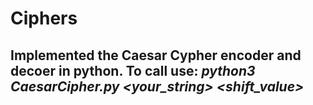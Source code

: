 # Ciphers
## Implemented the Caesar Cypher encoder and decoer in python. To call use: ***python3 CaesarCipher.py <your_string> <shift_value>***
